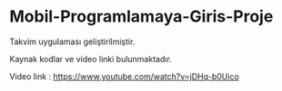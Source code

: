  # Mobil-Programlamaya-Giris-Proje
 
 Takvim uygulaması geliştirilmiştir.
 
 Kaynak kodlar ve video linki bulunmaktadır.
 
 Video link : https://www.youtube.com/watch?v=jDHq-b0Uico
